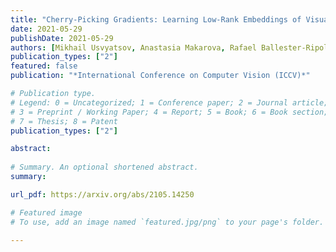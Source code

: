 ```yaml
---
title: "Cherry-Picking Gradients: Learning Low-Rank Embeddings of Visual Data via Differentiable Cross-Approximation"
date: 2021-05-29
publishDate: 2021-05-29
authors: [Mikhail Usvyatsov, Anastasia Makarova, Rafael Ballester-Ripoll, Maxim Rakhuba, Andreas Krause, Konrad Schindler]
publication_types: ["2"]
featured: false
publication: "*International Conference on Computer Vision (ICCV)*"

# Publication type.
# Legend: 0 = Uncategorized; 1 = Conference paper; 2 = Journal article;
# 3 = Preprint / Working Paper; 4 = Report; 5 = Book; 6 = Book section;
# 7 = Thesis; 8 = Patent
publication_types: ["2"]

abstract:
  
# Summary. An optional shortened abstract.
summary: 

url_pdf: https://arxiv.org/abs/2105.14250

# Featured image
# To use, add an image named `featured.jpg/png` to your page's folder.

---
```

